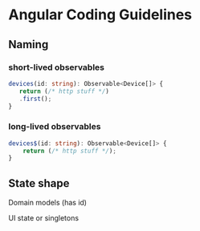 # Angular Coding Guidelines

## Naming
### short-lived observables
```typescript
devices(id: string): Observable<Device[]> {
   return (/* http stuff */)
   .first();
}
```

### long-lived observables
```typescript
devices$(id: string): Observable<Device[]> {
    return (/* http stuff */);
}
```


## State shape
Domain models (has id)

UI state or singletons
